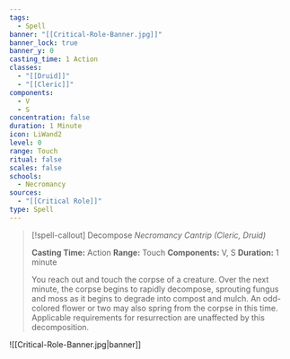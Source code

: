 ```yaml
---
tags:
  - Spell
banner: "[[Critical-Role-Banner.jpg]]"
banner_lock: true
banner_y: 0
casting_time: 1 Action
classes:
  - "[[Druid]]"
  - "[[Cleric]]"
components:
  - V
  - S
concentration: false
duration: 1 Minute
icon: LiWand2
level: 0
range: Touch
ritual: false
scales: false
schools:
  - Necromancy
sources:
  - "[[Critical Role]]"
type: Spell
---
```

>[!spell-callout] Decompose
>_Necromancy Cantrip (Cleric, Druid)_
>
>**Casting Time:** Action
>**Range:** Touch
>**Components:** V, S
>**Duration:** 1 minute
>
>You reach out and touch the corpse of a creature. Over the next minute, the corpse begins to rapidly decompose, sprouting fungus and moss as it begins to degrade into compost and mulch. An odd-colored flower or two may also spring from the corpse in this time. Applicable requirements for resurrection are unaffected by this decomposition.

![[Critical-Role-Banner.jpg|banner]]
